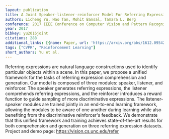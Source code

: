 ```yaml
---
layout: publication
title: A Joint Speaker-listener-reinforcer Model For Referring Expressions
authors: Licheng Yu, Hao Tan, Mohit Bansal, Tamara L. Berg
conference: 2017 IEEE Conference on Computer Vision and Pattern Recognition (CVPR)
year: 2017
bibkey: yu2016joint
citations: 288
additional_links: [{name: Paper, url: 'https://arxiv.org/abs/1612.09542'}]
tags: ["CVPR", "Reinforcement Learning"]
short_authors: Yu et al.
---
```

Referring expressions are natural language constructions used to identify
particular objects within a scene. In this paper, we propose a unified
framework for the tasks of referring expression comprehension and generation.
Our model is composed of three modules: speaker, listener, and reinforcer. The
speaker generates referring expressions, the listener comprehends referring
expressions, and the reinforcer introduces a reward function to guide sampling
of more discriminative expressions. The listener-speaker modules are trained
jointly in an end-to-end learning framework, allowing the modules to be aware
of one another during learning while also benefiting from the discriminative
reinforcer's feedback. We demonstrate that this unified framework and training
achieves state-of-the-art results for both comprehension and generation on
three referring expression datasets. Project and demo page:
https://vision.cs.unc.edu/refer